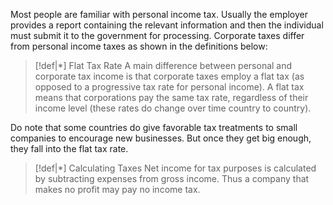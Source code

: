 Most people are familiar with personal income tax. Usually the employer provides a report containing the relevant information and then the individual must submit it to the government for processing. Corporate taxes differ from personal income taxes as shown in the definitions below:

>[!def|*] Flat Tax Rate
>A main difference between personal and corporate tax income is that corporate taxes employ a flat tax (as opposed to a progressive tax rate for personal income). A flat tax means that corporations pay the same tax rate, regardless of their income level (these rates do change over time country to country). 

Do note that some countries do give favorable tax treatments to small companies to encourage new businesses. But once they get big enough, they fall into the flat tax rate.

>[!def|*] Calculating Taxes
>Net income for tax purposes is calculated by subtracting expenses from gross income. Thus a company that makes no profit may pay no income tax.




